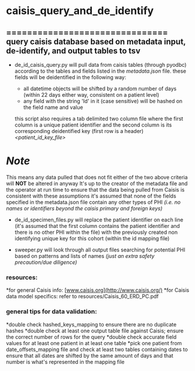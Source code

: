 # caisis_query_and_de_identify
===============================
query caisis database based on metadata input, de-identify, and output tables to tsv
------------------------------------------------------------------------------------

- de_id_caisis_query.py will pull data from caisis tables (through pyodbc) according to the tables and fields listed in the *metadata.json* file.
these fields will be deidentified in the following way:
    * all datetime objects will be shifted by a random number of days (within 22 days either way, consistent on a patient level)
    * any field with the string 'Id' in it (case sensitive) will be hashed on the field name and value
   
   this script also requires a tab delimited two column file where the first column is a unique patient identifier and the second column is its corresponding deidentified key (first row is a header) *<patient_id_key_file>*

# *Note* 
This means any data pulled that does not fit either of the two above criteria will **NOT** be altered in anyway
It's up to the creator of the metadata file and the operator at run time to ensure that the data being pulled from Caisis is consistent with these assumptions
it's assumed that none of the fields specified in the metadata.json file contain any other types of PHI *(i.e. no names or identifiers beyond the caisis primary and foreign keys)*

- de_id_specimen_files.py will replace the patient identifier on each line (it's assumed that the first column contains the patient identifier and there is no other PHI within the file) with the previously created non identifying unique key for this cohort (within the id mapping file)

- sweeper.py will look through all output files searching for potential PHI based on patterns and lists of names *(just an extra safety precaution/due diligence)*

### resources:
*for general Caisis info: [www.caisis.org](http://www.caisis.org/)
*for Caisis data model specifics: refer to resources/Caisis_60_ERD_PC.pdf

### general tips for data validation:
*double check hashed_keys_mapping to ensure there are no duplicate hashes
*double check at least one output table file against Caisis; ensure the correct number of rows for the query
*double check accurate field values for at least one patient in at least one table
*pick one patient from date_offsets_mapping file and check at least two tables containing dates to ensure that all dates are shifted by the same amount of days and that number is what's represented in the mapping file
